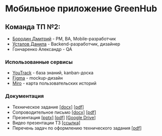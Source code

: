 # Мобильное приложение GreenHub

## Команда ТП №2:
-   [Бородин Дмитрий](https://github.com/DmitryBorodin2003 "Бородин Дмитрий") - PM, BA, Mobile-разработчик
-   [Усталов Данила](https://github.com/shagowark "Усталов Данила") - Backend-разработчик, дизайнер
-   Гончаренко Александр - QA 


### Использованные сервисы
- [YouTrack](https://dimonok.youtrack.cloud/articles/GH) - база знаний, kanban-доска
- [Figma](https://www.figma.com/file/jKboY8qMZBfpOMbDV6WTyq/GreenHub) - mockup-дизайн
- [Miro](https://miro.com/app/board/uXjVNqIybyo=/) - карта пользовательских историй


### Документация
- Техническое задание
[[docx]](https://github.com/shagowark/GreenHub/blob/main/docs/Техническое%20задание%20GreenHub.docx)
[[pdf]](https://github.com/shagowark/GreenHub/blob/main/docs/Техническое%20задание%20GreenHub.pdf)
- Сопроводительное письмо
[[docx]](https://github.com/shagowark/GreenHub/blob/main/docs/Сопроводительное%20письмо.docx)
[[pdf]](https://github.com/shagowark/GreenHub/blob/main/docs/Сопроводительное%20письмо.pdf)
- Презентация
[[pptx]](https://github.com/shagowark/GreenHub/blob/main/docs/GreenHub%20ТЗ%20презентация.pptx)
[[pdf]](https://github.com/shagowark/GreenHub/blob/main/docs/GreenHub%20ТЗ%20презентация.pdf)
[[Google Drive]](https://docs.google.com/presentation/d/1xfDd0CArMWuYjM3TrbXm5bF6FRfCCk1x/edit?usp=sharing&ouid=116858486556424331909&rtpof=true&sd=true)
- Видео презентации ТЗ 
[[ссылка]](https://youtu.be/sOlMtz1UljA)
- Перечень задач по оформлению технического задания
[[pdf]](https://github.com/shagowark/GreenHub/blob/main/docs/Перечень%20задач%20по%20оформлению%20технического%20задания.pdf)
